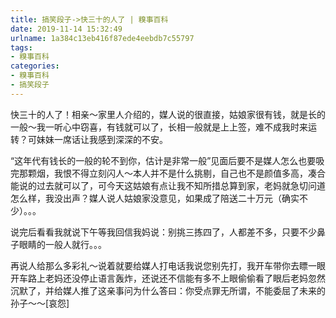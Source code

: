 ```yaml
---
title: 搞笑段子->快三十的人了 | 糗事百科
date: 2019-11-14 15:32:49
urlname: 1a384c13eb416f87ede4eebdb7c55797
tags: 
- 糗事百科
categories:
- 糗事百科
- 搞笑段子
---
```

快三十的人了！相亲～家里人介绍的，媒人说的很直接，姑娘家很有钱，就是长的一般～我一听心中窃喜，有钱就可以了，长相一般就是上上签，难不成我时来运转？可妹妹一席话让我感到深深的不安。

“这年代有钱长的一般的轮不到你，估计是非常一般”见面后要不是媒人怎么也要吸完那颗烟，我恨不得立刻闪人～本人并不是什么挑剔，自己也不是颜值多高，凑合能说的过去就可以了，可今天这姑娘有点让我不知所措总算到家，老妈就急切问道怎么样，我没出声？媒人说人姑娘家没意见，如果成了陪送二十万元（确实不少）。。。

说完后看看我就说下午等我回信我妈说：别挑三拣四了，人都差不多，只要不少鼻子眼睛的一般人就行。。。

再说人给那么多彩礼～说着就要给媒人打电话我说您别先打，我开车带你去瞟一眼开车路上老妈还没停止语言轰炸，还说还不信能有多不上眼偷偷看了眼后老妈忽然沉默了，并给媒人推了这亲事问为什么答曰：你受点罪无所谓，不能委屈了未来的孙子～～[哀怨]


